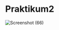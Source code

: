 # Praktikum2
![Screenshot (66)](https://user-images.githubusercontent.com/116083806/200011541-a2d0442b-ab01-43c2-a90b-65c8e22a7dc2.png)
